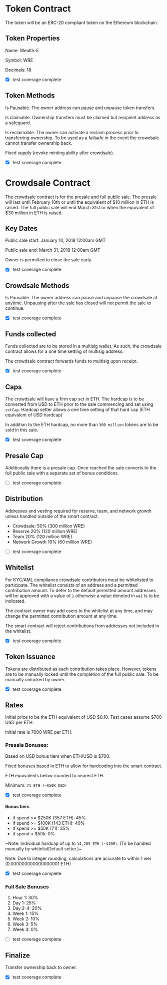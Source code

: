 # Token Contract

The token will be an ERC-20 compliant token on the Ethereum blockchain.

## Token Properties

Name: Wealth-E

Symbol: WRE

Decimals: 18

- [x] test coverage complete


## Token Methods

Is Pausable. The owner address can pause and unpause token transfers.

Is claimable. Ownership transfers must be claimed but recipient address as a safeguard.

Is reclaimable. The owner can activate a reclaim process prior to transferring ownership. To be used as a failsafe in the event the crowdsale cannot transfer ownership back.

Fixed supply (revoke minting ability after crowdsale).

- [x] test coverage complete


# Crowdsale Contract

The crowdsale contract is for the presale and full public sale.
The presale will last until February 10th or until the equivalent of $10 million in ETH is raised.
The full public sale will end March 31st or when the equivalent of $30 million in ETH is raised.


## Key Dates

Public sale start: January 10, 2018 12:00am GMT

Public sale end: March 31, 2018 12:00am GMT

Owner is permitted to close the sale early.

- [x] test coverage complete


## Crowdsale Methods

Is Pausable. The owner address can pause and unpause the crowdsale at anytime. Unpausing after the sale has closed will not permit the sale to continue.

- [x] test coverage complete


## Funds collected

Funds collected are to be stored in a multisig wallet. As such, the crowdsale contract allows for a one time setting of multisig address.

The crowdsale contract forwards funds to multisig upon receipt.

- [x] test coverage complete


## Caps

The crowdsale will have a firm cap set in ETH. The hardcap is to be converted from USD to ETH prior to the sale commencing and set using `setCap`. Hardcap setter allows a one time setting of that hard cap (ETH equivalent of USD hardcap)

In addition to the ETH hardcap, no more than `300 million` tokens are to be sold in this sale.

- [x] test coverage complete


## Presale Cap

Additionally there is a presale cap. Once reached the sale converts to the full public sale with a separate set of bonus conditions.

- [ ] test coverage complete


## Distribution

Addresses and vesting required for reserve, team, and network growth unless handled outside of the smart contract.

  - Crowdsale: 50% (300 million WRE)
  - Reserve 20% (120 million WRE)
  - Team 20% (120 million WRE)
  - Network Growth 10% (60 million WRE)

- [ ] test coverage complete


## Whitelist

For KYC/AML compliance crowdsale contributors must be whitelisted to participate. The whitelist consists of an address and a permitted contribution amount. To defer to the default permitted amount addresses will be approved with a value of `1` otherwise a value denoted in `wei` is to be indicated.

The contract owner may add users to the whitelist at any time, and may change the permitted contribution amount at any time.

The smart contract will reject contributions from addresses not included in the whitelist.

- [x] test coverage complete


## Token Issuance

Tokens are distributed as each contribution takes place. However, tokens are to be manually locked until the completion of the full public sale. To be manually unlocked by owner.

- [x] test coverage complete


## Rates

Initial price to be the ETH equivalent of USD $0.10. Test cases assume $700 USD per ETH.

Initial rate is 7000 WRE per ETH.


### Presale Bonuses:

Based on USD bonus tiers when ETH/USD is $700.

Fixed bonuses based in ETH to allow for hardcoding into the smart contract.

ETH equivalents below rounded to nearest ETH.

Minimum: `71 ETH (~$50K USD)`

- [x] test coverage complete


#### Bonus tiers

  - if spend >= $250K (357 ETH): 45%
  - if spend >= $100K (143 ETH): 40%
  - if spend >= $50K (71): 35%
  - if spend < $50k: 0%


~Note: Individual hardcap of up to `14,285 ETH (~$10M)`. (To be handled manually by whitelistDefault setter.)~

Note: Due to integer rounding, calculations are accurate to within 1 wei (0.000000000000000001 ETH)

- [x] test coverage complete


### Full Sale Bonuses

1. Hour 1: 30%
2. Day 1: 25%
3. Day 2-4: 20%
4. Week 1: 15%
5. Week 2: 10%
6. Week 3: 5%
7. Week 4: 0%


- [ ] test coverage complete

## Finalize

Transfer ownership back to owner.

- [x] test coverage complete
